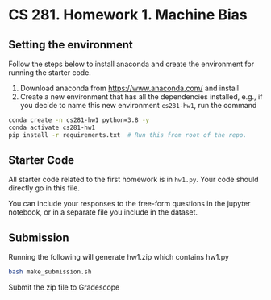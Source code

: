 # CS 281. Homework 1. Machine Bias

## Setting the environment

Follow the steps below to install anaconda and create the environment for running the starter code.

1. Download anaconda from https://www.anaconda.com/ and install
2. Create a new environment that has all the dependencies installed, e.g., if you decide to name this new
   environment `cs281-hw1`, run the command

```bash
conda create -n cs281-hw1 python=3.8 -y
conda activate cs281-hw1
pip install -r requirements.txt  # Run this from root of the repo.
```

## Starter Code
All starter code related to the first homework is in `hw1.py`. Your code should directly go in this file.

You can include your responses to the free-form questions in the jupyter notebook, or in a separate file you include in the dataset.

## Submission

Running the following will generate hw1.zip which contains hw1.py
```bash
bash make_submission.sh
```
Submit the zip file to Gradescope


